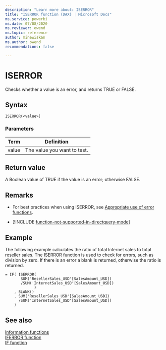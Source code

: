 ```yaml
---
description: "Learn more about: ISERROR"
title: "ISERROR function (DAX) | Microsoft Docs"
ms.service: powerbi 
ms.date: 07/08/2020
ms.reviewer: owend
ms.topic: reference
author: minewiskan
ms.author: owend 
recommendations: false

---
```

# ISERROR

Checks whether a value is an error, and returns TRUE or FALSE.  
  
## Syntax  
  
```dax
ISERROR(<value>)  
```
  
### Parameters  
  
|Term|Definition|  
|--------|--------------|  
|value|The value you want to test.|  
  
## Return value

A Boolean value of TRUE if the value is an error; otherwise FALSE.  

## Remarks

- For best practices when using ISERROR, see [Appropriate use of error functions](best-practices/dax-error-functions.md).

- [!INCLUDE [function-not-supported-in-directquery-mode](includes/function-not-supported-in-directquery-mode.md)]

## Example

The following example calculates the ratio of total Internet sales to total reseller sales. The ISERROR function is used to check for errors, such as division by zero. If there is an error a blank is returned, otherwise the ratio is returned.  
  
```dax
= IF( ISERROR(  
       SUM('ResellerSales_USD'[SalesAmount_USD])  
       /SUM('InternetSales_USD'[SalesAmount_USD])  
             )  
    , BLANK()  
    , SUM('ResellerSales_USD'[SalesAmount_USD])  
      /SUM('InternetSales_USD'[SalesAmount_USD])  
    )  
```
  
## See also

[Information functions](information-functions-dax.md)  
[IFERROR function](iferror-function-dax.md)  
[IF function](if-function-dax.md)  
